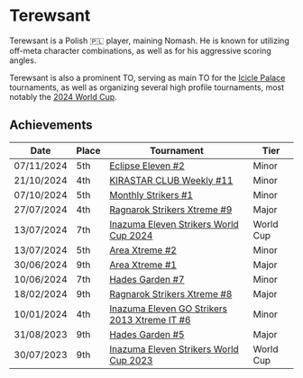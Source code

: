 # Terewsant

Terewsant is a Polish :poland: player, maining Nomash. 
He is known for utilizing off-meta character combinations, as well as for his aggressive scoring angles. 

Terewsant is also a prominent TO, serving as main TO for the [Icicle Palace](../../tournaments/icicle/iciclemain.md) tournaments, as well as organizing several high profile tournaments, most notably the [2024 World Cup](../../tournaments/worldcup24.md).

## Achievements

|Date|Place|Tournament|Tier|
|-|-|-|-|
| 07/11/2024 | 5th | [Eclipse Eleven #2](../../tournaments/misc/eclipse2.md) | Minor |
| 21/10/2024 | 4th | [KIRASTAR CLUB Weekly #11](../../tournaments/kirastar/kirastar11.md) | Minor |
| 07/10/2024 | 5th | [Monthly Strikers #1](../../tournaments/misc/monthly1.md) | Minor |
| 27/07/2024 | 4th | [Ragnarok Strikers Xtreme #9](../../tournaments/ragna/ragnax9.md) | Major |
| 13/07/2024 | 7th | [Inazuma Eleven Strikers World Cup 2024](../../tournaments/worldcup24.md) | World Cup |
| 13/07/2024 | 5th | [Area Xtreme #2](../../tournaments/area/areax2.md) | Minor |
| 30/06/2024 | 9th | [Area Xtreme #1](../../tournaments/area/areax1.md) | Major |
| 10/06/2024 | 7th | [Hades Garden #7](../../tournaments/hg/hg7.md) | Minor |
| 18/02/2024 | 9th |[Ragnarok Strikers Xtreme #8](../../tournaments/ragna/ragnax8.md) | Major |
| 10/01/2024 | 4th | [Inazuma Eleven GO Strikers 2013 Xtreme IT #6](../../tournaments/italia/it6.md) | Minor |
| 31/08/2023 | 9th | [Hades Garden #5](../../tournaments/hg/hg5.md) | Major |
| 30/07/2023 | 9th | [Inazuma Eleven Strikers World Cup 2023](../../tournaments/worldcup23.md) | World Cup |
